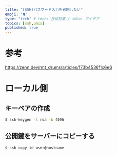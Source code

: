 ```yaml
---
title: "[SSH]パスワード入力を省略したい"
emoji: "🐈"
type: "tech" # tech: 技術記事 / idea: アイデア
topics: [ssh,unix]
published: true
---
```


# 参考
https://zenn.dev/rmt_drums/articles/173b4536f1c6e6
# ローカル側
## キーペアの作成
```bash
$ ssh-keygen -t rsa -b 4096 
```
## 公開鍵をサーバーにコピーする
```bash
$ ssh-copy-id user@hostname
```

